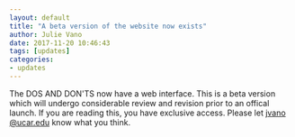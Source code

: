 ```yaml
---
layout: default
title: "A beta version of the website now exists"
author: Julie Vano
date: 2017-11-20 10:46:43
tags: [updates]
categories:
- updates
---
```



The DOS AND DON'TS now have a web interface.  This is a beta version which will undergo considerable review and revision prior to an offical launch.  If you are reading this, you have exclusive access.  Please let <a href="mailto:jvano at ucar.edu">jvano @ucar.edu</a> know what you think.
